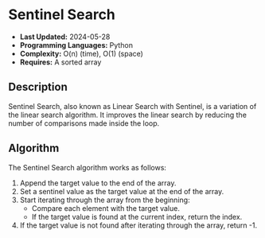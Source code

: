 # Sentinel Search

- **Last Updated:** 2024-05-28
- **Programming Languages:** Python
- **Complexity:** O(n) (time), O(1) (space)
- **Requires:** A sorted array

## Description

Sentinel Search, also known as Linear Search with Sentinel, is a variation of the linear search algorithm. It improves the linear search by reducing the number of comparisons made inside the loop. 

## Algorithm

The Sentinel Search algorithm works as follows:

1. Append the target value to the end of the array.
2. Set a sentinel value as the target value at the end of the array.
3. Start iterating through the array from the beginning:
    - Compare each element with the target value.
    - If the target value is found at the current index, return the index.
4. If the target value is not found after iterating through the array, return -1.
